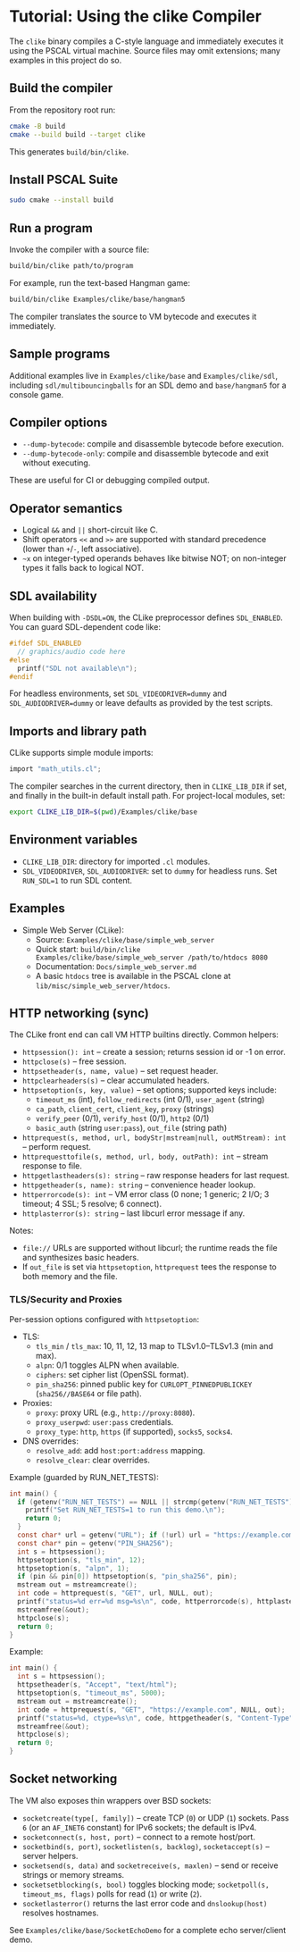 # Tutorial: Using the clike Compiler

The `clike` binary compiles a C-style language and immediately executes it using the PSCAL virtual machine. Source files may omit extensions; many examples in this project do so.

## Build the compiler

From the repository root run:

```sh
cmake -B build
cmake --build build --target clike
```

This generates `build/bin/clike`.

## Install PSCAL Suite
```sh
sudo cmake --install build
```

## Run a program

Invoke the compiler with a source file:

```sh
build/bin/clike path/to/program
```

For example, run the text-based Hangman game:

```sh
build/bin/clike Examples/clike/base/hangman5
```

The compiler translates the source to VM bytecode and executes it immediately.

## Sample programs

Additional examples live in `Examples/clike/base` and `Examples/clike/sdl`, including `sdl/multibouncingballs` for an SDL demo and `base/hangman5` for a console game.

## Compiler options

- `--dump-bytecode`: compile and disassemble bytecode before execution.
- `--dump-bytecode-only`: compile and disassemble bytecode and exit without executing.

These are useful for CI or debugging compiled output.

## Operator semantics

- Logical `&&` and `||` short-circuit like C.
- Shift operators `<<` and `>>` are supported with standard precedence (lower than `+`/`-`, left associative).
- `~x` on integer-typed operands behaves like bitwise NOT; on non-integer types it falls back to logical NOT.

## SDL availability

When building with `-DSDL=ON`, the CLike preprocessor defines `SDL_ENABLED`. You can guard SDL-dependent code like:

```c
#ifdef SDL_ENABLED
  // graphics/audio code here
#else
  printf("SDL not available\n");
#endif
```

For headless environments, set `SDL_VIDEODRIVER=dummy` and `SDL_AUDIODRIVER=dummy` or leave defaults as provided by the test scripts.

## Imports and library path

CLike supports simple module imports:

```c
import "math_utils.cl";
```

The compiler searches in the current directory, then in `CLIKE_LIB_DIR` if set, and finally in the built-in default install path. For project-local modules, set:

```sh
export CLIKE_LIB_DIR=$(pwd)/Examples/clike/base
```

## Environment variables

- `CLIKE_LIB_DIR`: directory for imported `.cl` modules.
- `SDL_VIDEODRIVER`, `SDL_AUDIODRIVER`: set to `dummy` for headless runs. Set `RUN_SDL=1` to run SDL content.

## Examples

- Simple Web Server (CLike):
  - Source: `Examples/clike/base/simple_web_server`
  - Quick start: `build/bin/clike Examples/clike/base/simple_web_server /path/to/htdocs 8080`
  - Documentation: `Docs/simple_web_server.md`
  - A basic `htdocs` tree is available in the PSCAL clone at `lib/misc/simple_web_server/htdocs`.

## HTTP networking (sync)

The CLike front end can call VM HTTP builtins directly. Common helpers:

- `httpsession(): int` – create a session; returns session id or -1 on error.
- `httpclose(s)` – free session.
- `httpsetheader(s, name, value)` – set request header.
- `httpclearheaders(s)` – clear accumulated headers.
- `httpsetoption(s, key, value)` – set options; supported keys include:
  - `timeout_ms` (int), `follow_redirects` (int 0/1), `user_agent` (string)
  - `ca_path`, `client_cert`, `client_key`, `proxy` (strings)
  - `verify_peer` (0/1), `verify_host` (0/1), `http2` (0/1)
  - `basic_auth` (string `user:pass`), `out_file` (string path)
- `httprequest(s, method, url, bodyStr|mstream|null, outMStream): int` – perform request.
- `httprequesttofile(s, method, url, body, outPath): int` – stream response to file.
- `httpgetlastheaders(s): string` – raw response headers for last request.
- `httpgetheader(s, name): string` – convenience header lookup.
- `httperrorcode(s): int` – VM error class (0 none; 1 generic; 2 I/O; 3 timeout; 4 SSL; 5 resolve; 6 connect).
- `httplasterror(s): string` – last libcurl error message if any.

Notes:
- `file://` URLs are supported without libcurl; the runtime reads the file and synthesizes basic headers.
- If `out_file` is set via `httpsetoption`, `httprequest` tees the response to both memory and the file.

### TLS/Security and Proxies

Per-session options configured with `httpsetoption`:

- TLS:
  - `tls_min` / `tls_max`: 10, 11, 12, 13 map to TLSv1.0–TLSv1.3 (min and max).
  - `alpn`: 0/1 toggles ALPN when available.
  - `ciphers`: set cipher list (OpenSSL format).
  - `pin_sha256`: pinned public key for `CURLOPT_PINNEDPUBLICKEY` (`sha256//BASE64` or file path).
- Proxies:
  - `proxy`: proxy URL (e.g., `http://proxy:8080`).
  - `proxy_userpwd`: `user:pass` credentials.
  - `proxy_type`: `http`, `https` (if supported), `socks5`, `socks4`.
- DNS overrides:
  - `resolve_add`: add `host:port:address` mapping.
  - `resolve_clear`: clear overrides.

Example (guarded by RUN_NET_TESTS):

```c
int main() {
  if (getenv("RUN_NET_TESTS") == NULL || strcmp(getenv("RUN_NET_TESTS"), "1") != 0) {
    printf("Set RUN_NET_TESTS=1 to run this demo.\n");
    return 0;
  }
  const char* url = getenv("URL"); if (!url) url = "https://example.com";
  const char* pin = getenv("PIN_SHA256");
  int s = httpsession();
  httpsetoption(s, "tls_min", 12);
  httpsetoption(s, "alpn", 1);
  if (pin && pin[0]) httpsetoption(s, "pin_sha256", pin);
  mstream out = mstreamcreate();
  int code = httprequest(s, "GET", url, NULL, out);
  printf("status=%d err=%d msg=%s\n", code, httperrorcode(s), httplasterror(s));
  mstreamfree(&out);
  httpclose(s);
  return 0;
}
```

Example:

```c
int main() {
  int s = httpsession();
  httpsetheader(s, "Accept", "text/html");
  httpsetoption(s, "timeout_ms", 5000);
  mstream out = mstreamcreate();
  int code = httprequest(s, "GET", "https://example.com", NULL, out);
  printf("status=%d, ctype=%s\n", code, httpgetheader(s, "Content-Type"));
  mstreamfree(&out);
  httpclose(s);
  return 0;
}
```

## Socket networking

The VM also exposes thin wrappers over BSD sockets:

- `socketcreate(type[, family])` – create TCP (`0`) or UDP (`1`) sockets.
  Pass `6` (or an `AF_INET6` constant) for IPv6 sockets; the default is IPv4.
- `socketconnect(s, host, port)` – connect to a remote host/port.
- `socketbind(s, port)`, `socketlisten(s, backlog)`, `socketaccept(s)` – server helpers.
- `socketsend(s, data)` and `socketreceive(s, maxlen)` – send or receive strings or memory streams.
- `socketsetblocking(s, bool)` toggles blocking mode; `socketpoll(s, timeout_ms, flags)` polls for read (`1`) or write (`2`).
- `socketlasterror()` returns the last error code and `dnslookup(host)` resolves hostnames.

See `Examples/clike/base/SocketEchoDemo` for a complete echo server/client demo.
